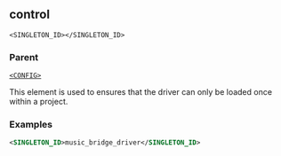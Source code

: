 ## control

`<SINGLETON_ID></SINGLETON_ID>`


### Parent

[`<CONFIG>`][1]


This element is used to ensures that the driver can only be loaded once within a project.

### Examples

```xml
<SINGLETON_ID>music_bridge_driver</SINGLETON_ID>
```


[1]:	https://control4.github.io/docs-driverworks-xml/#devicedata